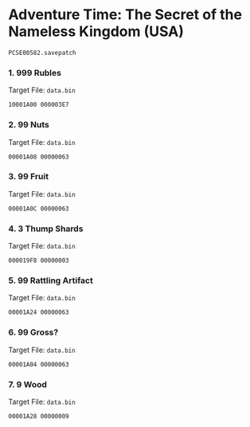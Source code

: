 #  Adventure Time: The Secret of the Nameless Kingdom (USA)

`PCSE00582.savepatch`

### 1. 999 Rubles

Target File: `data.bin`

```
10001A00 000003E7
```

### 2. 99 Nuts

Target File: `data.bin`

```
00001A08 00000063
```

### 3. 99 Fruit

Target File: `data.bin`

```
00001A0C 00000063
```

### 4. 3 Thump Shards

Target File: `data.bin`

```
000019F8 00000003
```

### 5. 99 Rattling Artifact

Target File: `data.bin`

```
00001A24 00000063
```

### 6. 99 Gross?

Target File: `data.bin`

```
00001A04 00000063
```

### 7. 9 Wood

Target File: `data.bin`

```
00001A28 00000009
```

